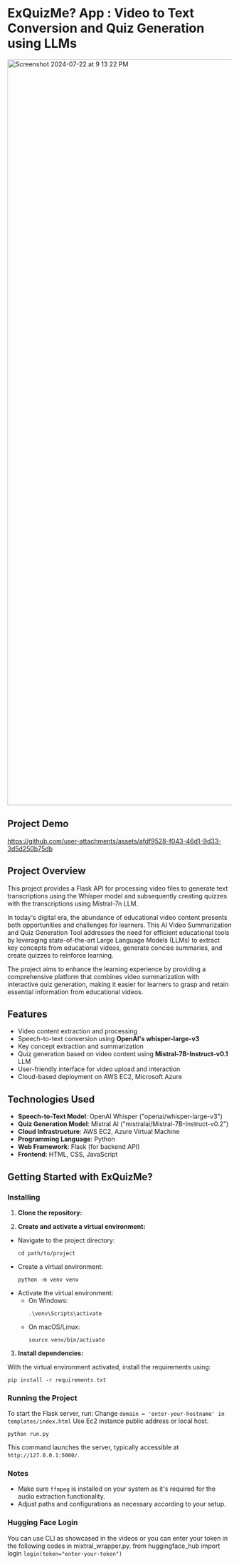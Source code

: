 # ExQuizMe? App : Video to Text Conversion and Quiz Generation using LLMs
<img width="1672" alt="Screenshot 2024-07-22 at 9 13 22 PM" src="https://github.com/user-attachments/assets/634f3908-d040-43e5-8953-e990e9d7b53c">

## Project Demo
https://github.com/user-attachments/assets/afdf9528-f043-46d1-9d33-3d5d250b75db




## Project Overview
This project provides a Flask API for processing video files to generate text transcriptions using the Whisper model and subsequently creating quizzes with the transcriptions using Mistral-7n LLM.

In today's digital era, the abundance of educational video content presents both opportunities and challenges for learners. This AI Video Summarization and Quiz Generation Tool addresses the need for efficient educational tools by leveraging state-of-the-art Large Language Models (LLMs) to extract key concepts from educational videos, generate concise summaries, and create quizzes to reinforce learning.

The project aims to enhance the learning experience by providing a comprehensive platform that combines video summarization with interactive quiz generation, making it easier for learners to grasp and retain essential information from educational videos.


## Features

- Video content extraction and processing
- Speech-to-text conversion using **OpenAI's whisper-large-v3**
- Key concept extraction and summarization
- Quiz generation based on video content using **Mistral-7B-Instruct-v0.1** LLM
- User-friendly interface for video upload and interaction
- Cloud-based deployment on AWS EC2, Microsoft Azure

## Technologies Used

- **Speech-to-Text Model**: OpenAI Whisper ("openai/whisper-large-v3")
- **Quiz Generation Model**: Mistral AI ("mistralai/Mistral-7B-Instruct-v0.2")
- **Cloud Infrastructure**: AWS EC2, Azure Virtual Machine
- **Programming Language**: Python
- **Web Framework**: Flask (for backend API)
- **Frontend**: HTML, CSS, JavaScript

## Getting Started with ExQuizMe?

### Installing

1. **Clone the repository:**

2. **Create and activate a virtual environment:**

- Navigate to the project directory:
  ```
  cd path/to/project
  ```
- Create a virtual environment:
  ```
  python -m venv venv
  ```
- Activate the virtual environment:
  - On Windows:
    ```
    .\venv\Scripts\activate
    ```
  - On macOS/Linux:
    ```
    source venv/bin/activate
    ```

3. **Install dependencies:**

With the virtual environment activated, install the requirements using:

```
pip install -r requirements.txt
```
### Running the Project

To start the Flask server, run:
Change ```domain = 'enter-your-hostname' in templates/index.html```
Use Ec2 instance public address or local host.

```
python run.py
```
This command launches the server, typically accessible at `http://127.0.0.1:5000/`.

### Notes
- Make sure `ffmpeg` is installed on your system as it's required for the audio extraction functionality.
- Adjust paths and configurations as necessary according to your setup.

### Hugging Face Login

You can use CLI as showcased in the videos or you can enter your token in the following codes in mixtral_wrapper.py.
from huggingface_hub import login
```login(token="enter-your-token")```
